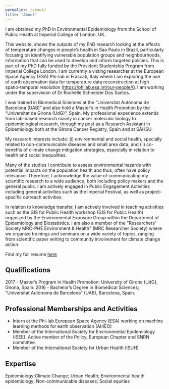 ```yaml
---
permalink: /about/
title: "About"
---
```


I am obtained my PhD in Environmental Epidemiology from the School of Public Health at Imperial College of London, UK.

This website, shows the outputs of my PhD research looking at the effects of temperature changes in people’s health in Sao Paulo in Brazil, particularly focusing on identifying vulnerable population groups and neighbourhoods, information that can be used to develop and inform targeted policies. This is part of my PhD fully funded by the President Studentship Program from Imperial College London. I am currently a visting researcher at the European Space Agency (ESA) Phi-lab in Frascati, Italy where I am exploring the use of earth observation data for temperature data reconstruction at high spatio-temporal resolution (https://philab.esa.int/our-people/0. I am working under the supervision of Dr Rochelle Schneider Dos Santos. 

I was trained in Biomedical Sciences at the “Universitat Autònoma de Barcelona (UAB)” and also hold a Master’s in Health Promotion by the “Universitat de Girona (UdG)”, Spain. My professional experience extends from lab-based research mainly in cancer molecular biology to epidemiological research, through my post as a Research Assistant in Epidemiology both at the Girona Cancer Registry, Spain and at SAHSU.

My research interests include: (i) environmental and social health, specially related to non-communicable diseases and small area data; and (ii) co-benefits of climate change mitigation strategies, especially in relation to health and social inequalities. 

Many of the studies I contribute to assess environmental hazards with potential impacts on the population health and thus, often have policy relevance. Therefore, I acknowledge the value of communicating my scientific research to a wide audience, both including policy makers and the general public.  I am actively engaged in Public Engagement Activities including general activities such as the Imperial Festival, as well as project-specific outreach activities.

In relation to knowledge transfer, I am actively involved in teaching activities such as the GIS for Public Health workshop (GIS for Public Health) organized by the Environmental Exposure Group within the Department of Epidemiology and Biostatistics. I am also a member of the "Researchers’ Society MRC-PHE Environment & Health" (MRC Researcher Society) where we organize trainings and seminars on a wide variety of topics, ranging from scientific paper writing to community involvement for climate change action. 

Find my full resume [here](https://github.com/AinaRB/climate_and_health/blob/9dce18fccd5d54cae032486937eaf3d623a6dc3a/_posts/ARB_Resume_Sep2022.pdf)

## Qualifications
2017 - Master’s Program in Health Promotion; University of Girona (UdG), Girona, Spain.
2016 - Bachelor’s Degree in Biomedical Sciences; “Universitat Autònoma de Barcelona” (UAB), Barcelona, Spain.


## Professional Memberships and Activities
- Intern at the Phi-lab European Space Agency (ESA) working on machine learning methods for earth observation (AI4EO)
- Member of the International Society for Environmental Epidemiology (ISEE). Active member of the Policy, European Chapter and SNRN committee. 
- Member of the International Society for Urban Health (ISUH)


## Expertise
Epidemiology;Climate Change; Urban Health; Environmental health epidemiology; Non-communicable diseases; Social equities
